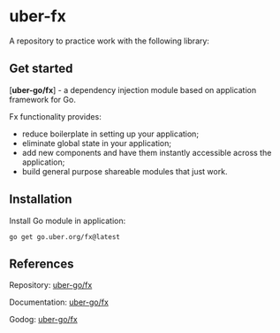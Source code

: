 
# uber-fx

A repository to practice work with the following library:

## Get started

[**uber-go/fx**] - a dependency injection module based on application framework for Go.

Fx functionality provides:
* reduce boilerplate in setting up your application;
* eliminate global state in your application;
* add new components and have them instantly accessible across the application;
* build general purpose shareable modules that just work.

## Installation

Install Go module in application:
```
go get go.uber.org/fx@latest
```

## References

Repository: [uber-go/fx](https://github.com/uber-go/fx)

Documentation: [uber-go/fx](https://uber-go.github.io/fx/)

Godog: [uber-go/fx](https://pkg.go.dev/go.uber.org/fx)
